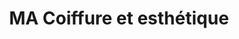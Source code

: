 ---
title: "MA Coiffure et esthétique"
url: /saint-julien-en-genevois/ma-coiffure-et-esthetique/
shop: Friseur
---